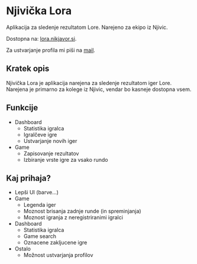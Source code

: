 # Njivička Lora
Aplikacija za sledenje rezultatom Lore.
Narejeno za ekipo iz Njivic.

Dostopna na: [lora.nikjavor.si][website].

Za ustvarjanje profila mi piši na [mail](mailto:nik.javor+lora25@proton.me).

## Kratek opis
Njivička Lora je aplikacija narejena za sledenje rezultatom iger Lore. Narejena je primarno za kolege iz Njivic, vendar bo kasneje dostopna vsem.

## Funkcije
- Dashboard
  - Statistika igralca
  - Igralčeve igre
  - Ustvarjanje novih iger
- Game
  - Zapisovanje rezultatov
  - Izbiranje vrste igre za vsako rundo
 
## Kaj prihaja?
- Lepši UI (barve...)
- Game
  - Legenda iger
  - Moznost brisanja zadnje runde (in spreminjanja)
  - Moznost igranja z neregistriranimi igralci
- Dashboard
  - Statistika igralca
  - Game search
  - Oznacene zakljucene igre
- Ostalo
  - Možnost ustvarjanja profilov


[website]: https://lora.nikjavor.si
